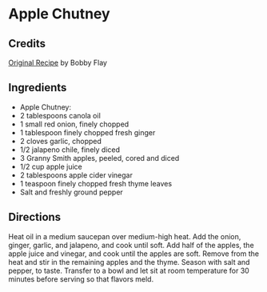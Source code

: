 # Apple Chutney 

<!-- BEGIN content -->

## Credits

[Original Recipe](http://www.foodnetwork.com/food/recipes/recipe/0,1977,FOOD_9936_26237,00.html "http://www.foodnetwork.com/food/recipes/recipe/0,1977,FOOD 9936 26237,00.html") by Bobby Flay

## Ingredients

- Apple Chutney: 
- 2 tablespoons canola oil 
- 1 small red onion, finely chopped 
- 1 tablespoon finely chopped fresh ginger 
- 2 cloves garlic, chopped 
- 1/2 jalapeno chile, finely diced 
- 3 Granny Smith apples, peeled, cored and diced 
- 1/2 cup apple juice 
- 2 tablespoons apple cider vinegar 
- 1 teaspoon finely chopped fresh thyme leaves 
- Salt and freshly ground pepper

## Directions

Heat oil in a medium saucepan over medium-high heat. Add the onion, ginger, garlic, and jalapeno, and cook until soft. Add half of the apples, the apple juice and vinegar, and cook until the apples are soft. Remove from the heat and stir in the remaining apples and the thyme. Season with salt and pepper, to taste. Transfer to a bowl and let sit at room temperature for 30 minutes before serving so that flavors meld.

<!-- END content -->

